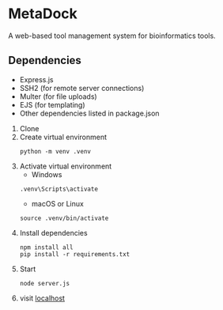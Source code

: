 # MetaDock

A web-based tool management system for bioinformatics tools.

## Dependencies

- Express.js
- SSH2 (for remote server connections)
- Multer (for file uploads)
- EJS (for templating)
- Other dependencies listed in package.json

1. Clone 
2. Create virtual environment
   ```shell
   python -m venv .venv
   ```
3. Activate virtual environment
   - Windows
   ```shell
   .venv\Scripts\activate
   ```
   - macOS or Linux
   ```shell
   source .venv/bin/activate
   ```
3. Install dependencies
   ```shell
   npm install all
   pip install -r requirements.txt
   ```
4. Start
   ```shell
   node server.js
   ```
5. visit [localhost](http://localhost:3010)